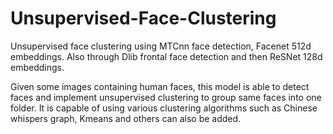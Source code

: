 # Unsupervised-Face-Clustering
Unsupervised face clustering using MTCnn face detection, Facenet 512d embeddings. Also through Dlib frontal face detection and then ReSNet 128d embeddings.

Given some images containing human faces, this model is able to detect faces and implement unsupervised clustering to group same faces into one folder. It is capable of using various clustering algorithms such as Chinese whispers graph, Kmeans and others can also be added.


